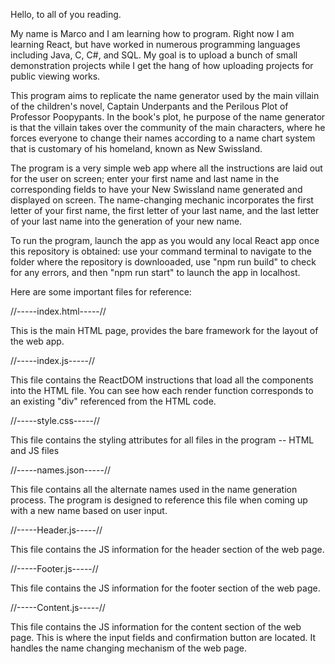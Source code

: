Hello, to all of you reading.

My name is Marco and I am learning how to program. Right now I am learning React, but have worked 
in numerous programming languages including Java, C, C#, and SQL. My goal is to upload a bunch of small
demonstration projects while I get the hang of how uploading projects for public viewing works.

This program aims to replicate the name generator used by the main villain of the children's novel, 
Captain Underpants and the Perilous Plot of Professor Poopypants. In the book's plot, he purpose of the name generator
is that the villain takes over the community of the main characters, where he forces everyone to change their
names according to a name chart system that is customary of his homeland, known as New Swissland.

The program is a very simple web app where all the instructions are laid out for the user on screen; enter your first name
and last name in the corresponding fields to have your New Swissland name generated and displayed on screen. The name-changing
mechanic incorporates the first letter of your first name, the first letter of your last name, and the last letter of your
last name into the generation of your new name.

To run the program, launch the app as you would any local React app once this repository is obtained: use your command
terminal to navigate to the folder where the repository is downlooaded, use "npm run build" to check for any errors, and then
"npm run start" to launch the app in localhost.

Here are some important files for reference:


//-----index.html-----//

This is the main HTML page, provides the bare framework for the layout of the web app.


//-----index.js-----//

This file contains the ReactDOM instructions that load all the components into the HTML file. You can see how each 
render function corresponds to an existing "div" referenced from the HTML code.


//-----style.css-----//

This file contains the styling attributes for all files in the program -- HTML and JS files


//-----names.json-----//

This file contains all the alternate names used in the name generation process. The program is designed to reference
this file when coming up with a new name based on user input.


//-----Header.js-----//

This file contains the JS information for the header section of the web page.


//-----Footer.js-----//

This file contains the JS information for the footer section of the web page.


//-----Content.js-----//

This file contains the JS information for the content section of the web page.
This is where the input fields and confirmation button are located. It handles the name changing mechanism of the web page.


